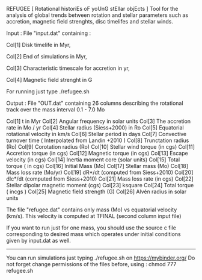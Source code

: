 REFUGEE 	[ Rotational historiEs oF yoUnG stEllar objEcts ]
Tool for the analysis of global trends between rotation and stellar parameters such as accretion, magnetic field strenghts, disc timelifes and stellar winds.

Input : File "input.dat" containing :

Col[1] Disk timelife in Myr,

Col[2]  End of simulations in Myr,

Col[3] Characteristic timescale for accretion in yr,

Col[4] Magnetic field strenght in G

For running just type ./refugee.sh

Output : File "OUT.dat" 
containing 26 columns describing the rotational track  over the mass interval 0.1 - 7.0 Mo

Col[1] t in Myr 
Col[2] Angular frequency in solar units
Col[3] The accretion rate in Mo / yr
Col[4] Stellar radius (Siess+2000) in Ro
Col[5] Equatorial rotational velocity in km/s
Col[6] Stellar period in days
Col[7] Convective turnover time ( Interpolated from Landin +2010 )
Col[8] Trunctation radius (Ro)
Col[9] Corotation radius (Ro)
Col[10] Stellar wind torque (in cgs)
Col[11] Accretion torque (in cgs)
Col[12] Magnetic torque (in cgs)
Col[13] Escape velocity (in cgs)
Col[14] Inertia moment core (solar units)
Col[15] Total torque ( in cgs)
Col[16] Initial Mass (Mo)
Col[17] Stellar mass (Mo)
Col[18] Mass loss rate (Mo/yr)
Col[19] dR*/dt (computed from Siess+2010)
Col[20] dIc*/dt (computed from Siess+2010)
Col[21] Mass loss rate (in cgs)
Col[22] Stellar dipolar magnetic moment (cgs)
Col[23] ksquare
Col[24] Total torque ( incgs )
Col[25] Magnetic field strength (G)
Col[26] Alvén radius in solar units


The file "refugee.dat" 
contains only mass (Mo) vs equatorial velocity (km/s). This velocity is computed at TFINAL (second column input file)

If you want to run just for one mass, you should use the source c file corresponding to desired mass which operates under initial conditions given by input.dat as well.


_________________________________________________
You can  run simulations just typing ./refugee.sh on https://mybinder.org/
Do not forget change permissions of the files before, using : chmod 777 refugee.sh 



